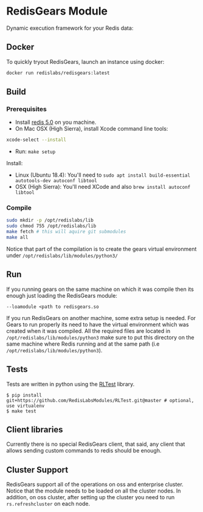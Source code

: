 # RedisGears Module
Dynamic execution framework for your Redis data:

## Docker

To quickly tryout RedisGears, launch an instance using docker:

```sh
docker run redislabs/redisgears:latest
```

## Build
### Prerequisites

* Install [redis 5.0](https://redis.io/) on you machine.
* On Mac OSX (High Sierra), install Xcode command line tools:

```bash
xcode-select --install
```

* Run: `make setup`


Install:

* Linux (Ubuntu 18.4): You'll need to `sudo apt install build-essential autotools-dev autoconf libtool`
* OSX (High Sierra): You'll need XCode and also `brew install autoconf libtool`

### Compile
```bash
sudo mkdir -p /opt/redislabs/lib
sudo chmod 755 /opt/redislabs/lib
make fetch # this will aquire git submodules
make all
```
Notice that part of the compilation is to create the gears virtual environment under `/opt/redislabs/lib/modules/python3/`

## Run
If you running gears on the same machine on which it was compile then its enough just loading the RedisGears module:

`--loamodule <path to redisgears.so`

If you run RedisGears on another machine, some extra setup is needed. For Gears to run properly its need to have the virtual environment which was created when it was compiled. All the required files are located in `/opt/redislabs/lib/modules/python3` make sure to put this directory on the same machine where Redis running and at the same path (i.e `/opt/redislabs/lib/modules/python3`).

## Tests
Tests are written in python using the [RLTest](https://github.com/RedisLabsModules/RLTest) library.
```
$ pip install git+https://github.com/RedisLabsModules/RLTest.git@master # optional, use virtualenv
$ make test
```

## Client libraries

Currently there is no special RedisGears client, that said, any client that allows sending custom commands to redis should be enough.

## Cluster Support
RedisGears support all of the operations on oss and enterprise cluster. Notice that the module needs to be loaded on all the cluster nodes. In addition, on oss cluster, after setting up the cluster you need to run `rs.refreshcluster` on each node.
